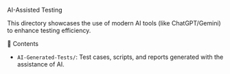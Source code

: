 AI-Assisted Testing

This directory showcases the use of modern AI tools (like ChatGPT/Gemini) to enhance testing efficiency.

📂 Contents
- `AI-Generated-Tests/`: Test cases, scripts, and reports generated with the assistance of AI.
